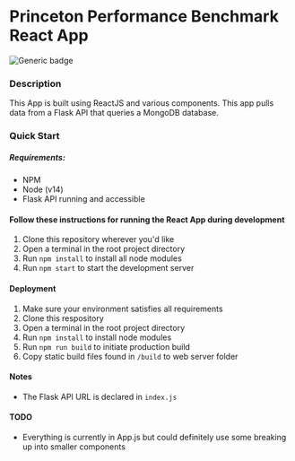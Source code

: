 # Princeton Performance Benchmark React App
![Generic badge](https://img.shields.io/badge/ReactJS-yes-green.svg)

### Description
This App is built using ReactJS and various components. This app pulls data from a Flask API that queries a MongoDB database.

### Quick Start

##### Requirements:
- NPM
- Node (v14)
- Flask API running and accessible

#### Follow these instructions for running the React App during development
1. Clone this repository wherever you'd like
2. Open a terminal in the root project directory
3. Run ` npm install ` to install all node modules
4. Run ` npm start ` to start the development server


#### Deployment
1. Make sure your environment satisfies all requirements
2. Clone this respository
3. Open a terminal in the root project directory
4. Run ` npm install ` to install node modules
5. Run ` npm run build ` to initiate production build
6. Copy static build files found in `/build` to web server folder

#### Notes
- The Flask API URL is declared in `index.js`


#### TODO
- Everything is currently in App.js but could definitely use some breaking up into smaller components